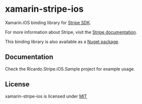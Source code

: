 # xamarin-stripe-ios

Xamarin.iOS binding library for [Stripe SDK](https://github.com/stripe/stripe-ios).

For more information about Stripe, visit the [Stripe documentation](https://stripe.com/docs/mobile).

This binding library is also available as a [Nuget package](https://www.nuget.org/packages/Ricardo.Stripe.iOS/).

## Documentation

Check the Ricardo.Stripe.iOS.Sample project for example usage.

## License
xamarin-stripe-ios is licensed under [MIT](http://opensource.org/licenses/mit-license)
